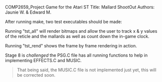 COMP2659_Project
Game for the Atari ST
Title: Mallard ShootOut
Authors: Jaunie W. & Edward M.

After running make, two test executables should be made:

Running "tst_all" will render bitmaps and allow the user to track
x & y values of the reticle and the mallards as well as count down
the in-game clock.

Running "tst_rend" shows the frame by frame rendering in action.





Stage 8 is _challenged_ the PSG.C file has all running functions to help in implementing EFFECTS.C and MUSIC.
> That being said, the MUSIC.C file is not implemented just yet, this will be corrected soon.

